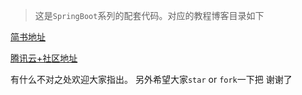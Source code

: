 > 这是`SpringBoot`系列的配套代码。对应的教程博客目录如下

[简书地址](https://www.jianshu.com/nb/26935871)

[腾讯云+社区地址](https://cloud.tencent.com/developer/column/4803)

有什么不对之处欢迎大家指出。
另外希望大家`star` or `fork`一下把 谢谢了